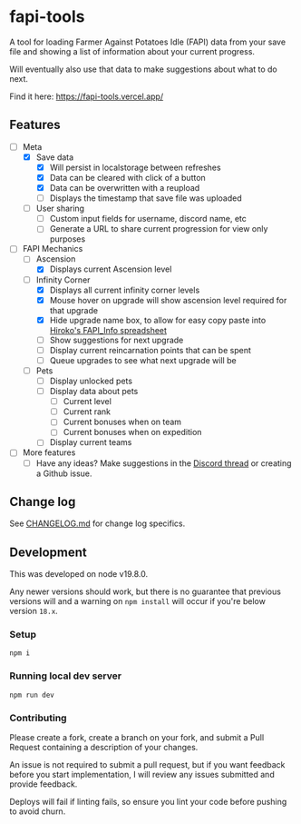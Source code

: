 # fapi-tools

A tool for loading Farmer Against Potatoes Idle (FAPI) data from your save file and showing a list of information about your current progress.

Will eventually also use that data to make suggestions about what to do next.

Find it here: https://fapi-tools.vercel.app/

## Features

- [ ] Meta
  - [x] Save data
    - [x] Will persist in localstorage between refreshes
    - [x] Data can be cleared with click of a button
    - [x] Data can be overwritten with a reupload
    - [ ] Displays the timestamp that save file was uploaded
  - [ ] User sharing
    - [ ] Custom input fields for username, discord name, etc
    - [ ] Generate a URL to share current progression for view only purposes
- [ ] FAPI Mechanics
  - [ ] Ascension
    - [x] Displays current Ascension level
  - [ ] Infinity Corner
    - [x] Displays all current infinity corner levels
    - [x] Mouse hover on upgrade will show ascension level required for that upgrade
    - [x] Hide upgrade name box, to allow for easy copy paste into <a href="https://docs.google.com/spreadsheets/d/1bY5Ss_6uhoxxxndKr2oSlhtWHM5k4togQkswuBqKrTU/edit#gid=898724723">
          Hiroko's FAPI_Info spreadsheet
          </a>
    - [ ] Show suggestions for next upgrade
    - [ ] Display current reincarnation points that can be spent
    - [ ] Queue upgrades to see what next upgrade will be
  - [ ] Pets
    - [ ] Display unlocked pets
    - [ ] Display data about pets
      - [ ] Current level
      - [ ] Current rank
      - [ ] Current bonuses when on team
      - [ ] Current bonuses when on expedition
    - [ ] Display current teams
- [ ] More features
  - [ ] Have any ideas? Make suggestions in the [Discord thread](https://discord.com/channels/481594050999353345/1113942954403446846/1113943004542160956) or creating a Github issue.

## Change log

See [CHANGELOG.md](CHANGELOG.md) for change log specifics.

## Development

This was developed on node v19.8.0.

Any newer versions should work, but there is no guarantee that previous versions will and a warning on `npm install` will occur if you're below version `18.x`.

### Setup

```
npm i
```

### Running local dev server

```
npm run dev
```

### Contributing

Please create a fork, create a branch on your fork, and submit a Pull Request containing a description of your changes.

An issue is not required to submit a pull request, but if you want feedback before you start implementation, I will review any issues submitted and provide feedback.

Deploys will fail if linting fails, so ensure you lint your code before pushing to avoid churn.
